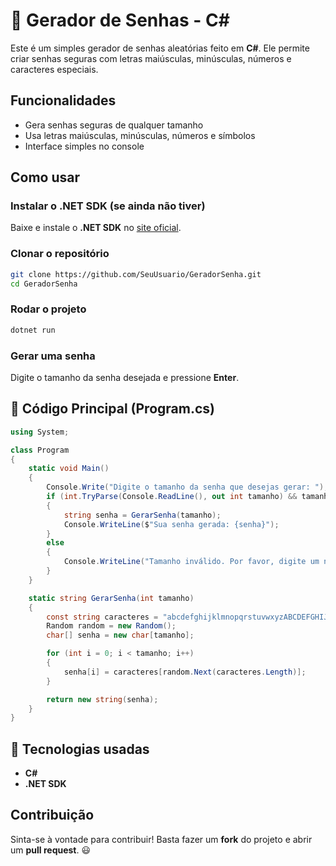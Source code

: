 # 🔐 Gerador de Senhas - C#

Este é um simples gerador de senhas aleatórias feito em **C#**. Ele permite criar senhas seguras com letras maiúsculas, minúsculas, números e caracteres especiais.

## Funcionalidades
- Gera senhas seguras de qualquer tamanho
- Usa letras maiúsculas, minúsculas, números e símbolos
- Interface simples no console

## Como usar

### Instalar o .NET SDK (se ainda não tiver)
Baixe e instale o **.NET SDK** no [site oficial](https://dotnet.microsoft.com/en-us/download).

### Clonar o repositório
```sh
git clone https://github.com/SeuUsuario/GeradorSenha.git
cd GeradorSenha
```

### Rodar o projeto
```sh
dotnet run
```

### Gerar uma senha
Digite o tamanho da senha desejada e pressione **Enter**.

## 📝 Código Principal (Program.cs)
```csharp
using System;

class Program
{
    static void Main()
    {
        Console.Write("Digite o tamanho da senha que desejas gerar: ");
        if (int.TryParse(Console.ReadLine(), out int tamanho) && tamanho > 0)
        {
            string senha = GerarSenha(tamanho);
            Console.WriteLine($"Sua senha gerada: {senha}");
        }
        else
        {
            Console.WriteLine("Tamanho inválido. Por favor, digite um número inteiro positivo.");
        }
    }

    static string GerarSenha(int tamanho)
    {
        const string caracteres = "abcdefghijklmnopqrstuvwxyzABCDEFGHIJKLMNOPQRSTUVWXYZ0123456789!@#$%^&*";
        Random random = new Random();
        char[] senha = new char[tamanho];

        for (int i = 0; i < tamanho; i++)
        {
            senha[i] = caracteres[random.Next(caracteres.Length)];
        }

        return new string(senha);
    }
}
```

## 🔗 Tecnologias usadas
- **C#**
- **.NET SDK**

## Contribuição
Sinta-se à vontade para contribuir! Basta fazer um **fork** do projeto e abrir um **pull request**. 😃

